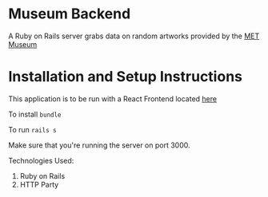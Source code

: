 # Museum Backend 

A Ruby on Rails server grabs data on random artworks provided by the [MET Museum](https://metmuseum.github.io/)

# Installation and Setup Instructions

This application is to be run with a React Frontend located [here]('url')

To install 
`bundle`

To run 
`rails s`

Make sure that you're running the server on port 3000.

Technologies Used:

1. Ruby on Rails
2. HTTP Party
